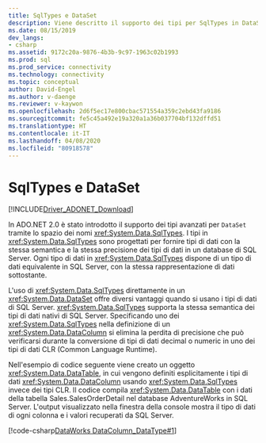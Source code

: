 ```yaml
---
title: SqlTypes e DataSet
description: Viene descritto il supporto dei tipi per SqlTypes in DataSet.
ms.date: 08/15/2019
dev_langs:
- csharp
ms.assetid: 9172c20a-9876-4b3b-9c97-1963c02b1993
ms.prod: sql
ms.prod_service: connectivity
ms.technology: connectivity
ms.topic: conceptual
author: David-Engel
ms.author: v-daenge
ms.reviewer: v-kaywon
ms.openlocfilehash: 2d6f5ec17e800cbac571554a359c2ebd43fa9186
ms.sourcegitcommit: fe5c45a492e19a320a1a36b037704bf132dffd51
ms.translationtype: HT
ms.contentlocale: it-IT
ms.lasthandoff: 04/08/2020
ms.locfileid: "80918578"
---
```

# <a name="sqltypes-and-the-dataset"></a>SqlTypes e DataSet

[!INCLUDE[Driver_ADONET_Download](../../../includes/driver_adonet_download.md)]

In ADO.NET 2.0 è stato introdotto il supporto dei tipi avanzati per `DataSet` tramite lo spazio dei nomi <xref:System.Data.SqlTypes>. I tipi in <xref:System.Data.SqlTypes> sono progettati per fornire tipi di dati con la stessa semantica e la stessa precisione dei tipi di dati in un database di SQL Server. Ogni tipo di dati in <xref:System.Data.SqlTypes> dispone di un tipo di dati equivalente in SQL Server, con la stessa rappresentazione di dati sottostante.  
  
L'uso di <xref:System.Data.SqlTypes> direttamente in un <xref:System.Data.DataSet> offre diversi vantaggi quando si usano i tipi di dati di SQL Server. <xref:System.Data.SqlTypes> supporta la stessa semantica dei tipi di dati nativi di SQL Server. Specificando uno dei <xref:System.Data.SqlTypes> nella definizione di un <xref:System.Data.DataColumn> si elimina la perdita di precisione che può verificarsi durante la conversione di tipi di dati decimal o numeric in uno dei tipi di dati CLR (Common Language Runtime).  

Nell'esempio di codice seguente viene creato un oggetto <xref:System.Data.DataTable>, in cui vengono definiti esplicitamente i tipi di dati <xref:System.Data.DataColumn> usando <xref:System.Data.SqlTypes> invece dei tipi CLR. Il codice compila <xref:System.Data.DataTable> con i dati della tabella Sales.SalesOrderDetail nel database AdventureWorks in SQL Server. L'output visualizzato nella finestra della console mostra il tipo di dati di ogni colonna e i valori recuperati da SQL Server.  
  
[!code-csharp[DataWorks DataColumn_DataType#1](~/../sqlclient/doc/samples/DataColumn_DataType.cs#1)]
